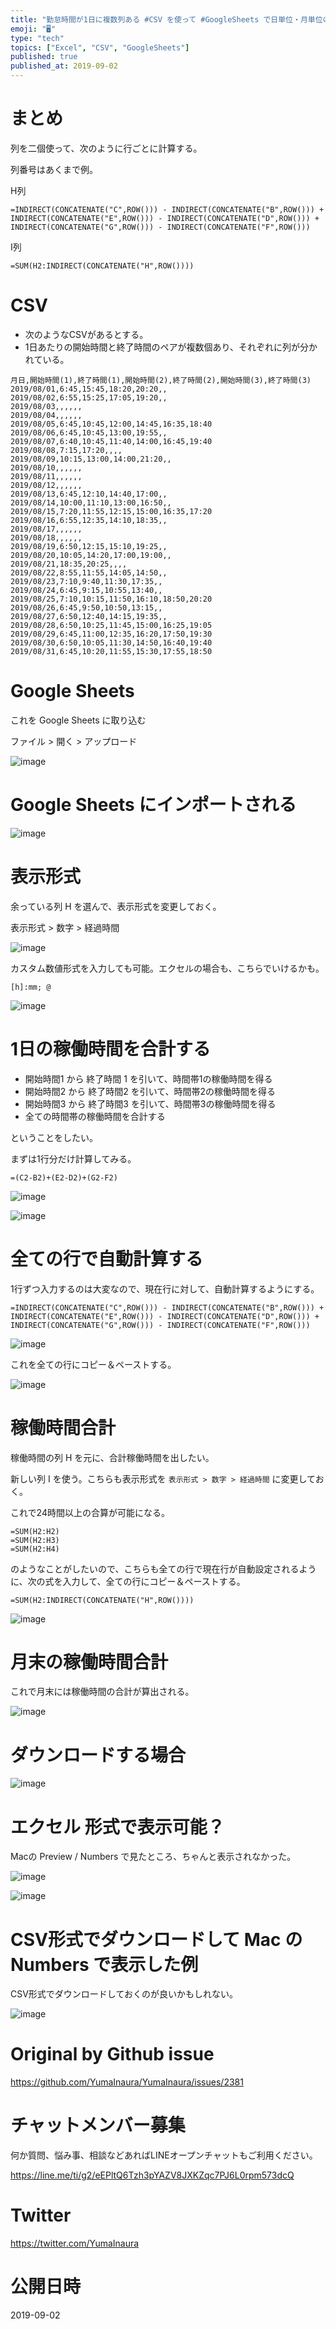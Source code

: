 ```yaml
---
title: "勤怠時間が1日に複数列ある #CSV を使って #GoogleSheets で日単位・月単位の合計時間を計算する例 ( 勤怠管理 ) (稼働"
emoji: "🖥"
type: "tech"
topics: ["Excel", "CSV", "GoogleSheets"]
published: true
published_at: 2019-09-02
---
```


# まとめ

列を二個使って、次のように行ごとに計算する。

列番号はあくまで例。

H列

```
=INDIRECT(CONCATENATE("C",ROW())) - INDIRECT(CONCATENATE("B",ROW())) + INDIRECT(CONCATENATE("E",ROW())) - INDIRECT(CONCATENATE("D",ROW())) + INDIRECT(CONCATENATE("G",ROW())) - INDIRECT(CONCATENATE("F",ROW()))
```

I列

```
=SUM(H2:INDIRECT(CONCATENATE("H",ROW())))
```

# CSV

- 次のようなCSVがあるとする。
- 1日あたりの開始時間と終了時間のペアが複数個あり、それぞれに列が分かれている。

```
月日,開始時間(1),終了時間(1),開始時間(2),終了時間(2),開始時間(3),終了時間(3)
2019/08/01,6:45,15:45,18:20,20:20,,
2019/08/02,6:55,15:25,17:05,19:20,,
2019/08/03,,,,,,
2019/08/04,,,,,,
2019/08/05,6:45,10:45,12:00,14:45,16:35,18:40
2019/08/06,6:45,10:45,13:00,19:55,,
2019/08/07,6:40,10:45,11:40,14:00,16:45,19:40
2019/08/08,7:15,17:20,,,,
2019/08/09,10:15,13:00,14:00,21:20,,
2019/08/10,,,,,,
2019/08/11,,,,,,
2019/08/12,,,,,,
2019/08/13,6:45,12:10,14:40,17:00,,
2019/08/14,10:00,11:10,13:00,16:50,,
2019/08/15,7:20,11:55,12:15,15:00,16:35,17:20
2019/08/16,6:55,12:35,14:10,18:35,,
2019/08/17,,,,,,
2019/08/18,,,,,,
2019/08/19,6:50,12:15,15:10,19:25,,
2019/08/20,10:05,14:20,17:00,19:00,,
2019/08/21,18:35,20:25,,,,
2019/08/22,8:55,11:55,14:05,14:50,,
2019/08/23,7:10,9:40,11:30,17:35,,
2019/08/24,6:45,9:15,10:55,13:40,,
2019/08/25,7:10,10:15,11:50,16:10,18:50,20:20
2019/08/26,6:45,9:50,10:50,13:15,,
2019/08/27,6:50,12:40,14:15,19:35,,
2019/08/28,6:50,10:25,11:45,15:00,16:25,19:05
2019/08/29,6:45,11:00,12:35,16:20,17:50,19:30
2019/08/30,6:50,10:05,11:30,14:50,16:40,19:40
2019/08/31,6:45,10:20,11:55,15:30,17:55,18:50
```

# Google Sheets

これを Google Sheets に取り込む

ファイル > 開く > アップロード

![image](https://user-images.githubusercontent.com/13635059/64083188-213c6b00-cd56-11e9-80db-0cbbbb847dbb.png)

# Google Sheets にインポートされる

![image](https://user-images.githubusercontent.com/13635059/64083189-226d9800-cd56-11e9-9446-2fa1a2a9d798.png)

# 表示形式

余っている列 H を選んで、表示形式を変更しておく。

表示形式 > 数字 > 経過時間

![image](https://user-images.githubusercontent.com/13635059/64083237-3bc31400-cd57-11e9-8225-a1565bf07398.png)

カスタム数値形式を入力しても可能。エクセルの場合も、こちらでいけるかも。

`[h]:mm; @` 

![image](https://user-images.githubusercontent.com/13635059/64083562-78ddd500-cd5c-11e9-9970-61a9c7a28cce.png)


# 1日の稼働時間を合計する

- 開始時間1 から 終了時間 1 を引いて、時間帯1の稼働時間を得る
- 開始時間2 から 終了時間2 を引いて、時間帯2の稼働時間を得る
- 開始時間3 から 終了時間3 を引いて、時間帯3の稼働時間を得る
- 全ての時間帯の稼働時間を合計する

ということをしたい。

まずは1行分だけ計算してみる。

```
=(C2-B2)+(E2-D2)+(G2-F2)
```

![image](https://user-images.githubusercontent.com/13635059/64083250-8d6b9e80-cd57-11e9-855d-cac7615d3c87.png)

![image](https://user-images.githubusercontent.com/13635059/64083256-ad02c700-cd57-11e9-8ae2-f943f25a7a2d.png)

# 全ての行で自動計算する

1行ずつ入力するのは大変なので、現在行に対して、自動計算するようにする。

```
=INDIRECT(CONCATENATE("C",ROW())) - INDIRECT(CONCATENATE("B",ROW())) + INDIRECT(CONCATENATE("E",ROW())) - INDIRECT(CONCATENATE("D",ROW())) + INDIRECT(CONCATENATE("G",ROW())) - INDIRECT(CONCATENATE("F",ROW()))
```

![image](https://user-images.githubusercontent.com/13635059/64083193-534dcd00-cd56-11e9-981c-78a3619100e4.png)

これを全ての行にコピー＆ペーストする。

![image](https://user-images.githubusercontent.com/13635059/64083303-ce17e780-cd58-11e9-9083-6207aa1777c5.png)

# 稼働時間合計

稼働時間の列 H を元に、合計稼働時間を出したい。

新しい列 I を使う。こちらも表示形式を `表示形式 > 数字 > 経過時間` に変更しておく。

これで24時間以上の合算が可能になる。

```
=SUM(H2:H2)
=SUM(H2:H3)
=SUM(H2:H4)
```

のようなことがしたいので、こちらも全ての行で現在行が自動設定されるように、次の式を入力して、全ての行にコピー＆ペーストする。

```
=SUM(H2:INDIRECT(CONCATENATE("H",ROW())))
```
![image](https://user-images.githubusercontent.com/13635059/64083349-a4ab8b80-cd59-11e9-814c-16f5a113372f.png)

# 月末の稼働時間合計

これで月末には稼働時間の合計が算出される。

![image](https://user-images.githubusercontent.com/13635059/64083352-b12fe400-cd59-11e9-9ac4-a30f391676c7.png)


# ダウンロードする場合

![image](https://user-images.githubusercontent.com/13635059/64083646-ca3a9400-cd5d-11e9-8c87-3dc1c76c84b4.png)

# エクセル 形式で表示可能？

Macの Preview / Numbers で見たところ、ちゃんと表示されなかった。
 
![image](https://user-images.githubusercontent.com/13635059/64083642-be4ed200-cd5d-11e9-8732-debfc001590b.png)

![image](https://user-images.githubusercontent.com/13635059/64083643-bee76880-cd5d-11e9-9623-1fc198a3d734.png)

# CSV形式でダウンロードして Mac の Numbers で表示した例

CSV形式でダウンロードしておくのが良いかもしれない。

![image](https://user-images.githubusercontent.com/13635059/64083661-08d04e80-cd5e-11e9-8e5c-98724ec31689.png)


# Original by Github issue

https://github.com/YumaInaura/YumaInaura/issues/2381








<!-- Update From Qiita API -->

# チャットメンバー募集


何か質問、悩み事、相談などあればLINEオープンチャットもご利用ください。

https://line.me/ti/g2/eEPltQ6Tzh3pYAZV8JXKZqc7PJ6L0rpm573dcQ





# Twitter


https://twitter.com/YumaInaura


<!-- Update From Qiita API -->



# 公開日時

2019-09-02
